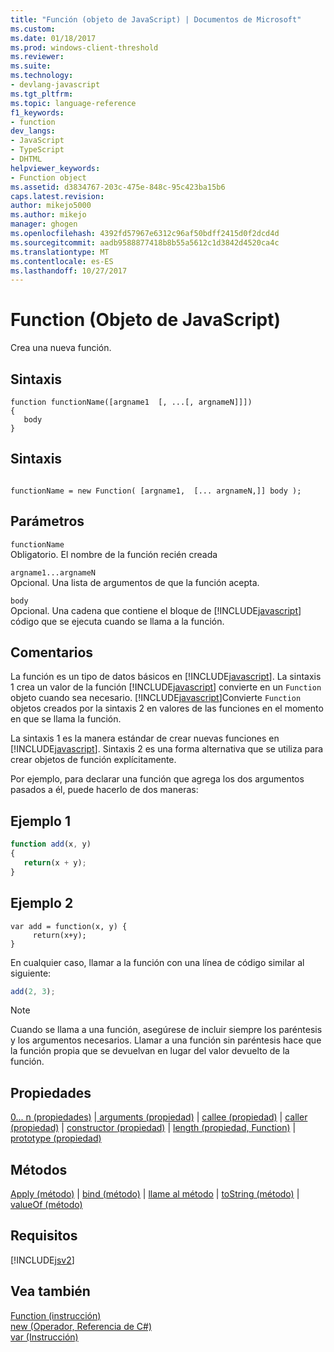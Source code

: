 ```yaml
---
title: "Función (objeto de JavaScript) | Documentos de Microsoft"
ms.custom: 
ms.date: 01/18/2017
ms.prod: windows-client-threshold
ms.reviewer: 
ms.suite: 
ms.technology:
- devlang-javascript
ms.tgt_pltfrm: 
ms.topic: language-reference
f1_keywords:
- function
dev_langs:
- JavaScript
- TypeScript
- DHTML
helpviewer_keywords:
- Function object
ms.assetid: d3834767-203c-475e-848c-95c423ba15b6
caps.latest.revision: 
author: mikejo5000
ms.author: mikejo
manager: ghogen
ms.openlocfilehash: 4392fd57967e6312c96af50bdff2415d0f2dcd4d
ms.sourcegitcommit: aadb9588877418b8b55a5612c1d3842d4520ca4c
ms.translationtype: MT
ms.contentlocale: es-ES
ms.lasthandoff: 10/27/2017
---
```

# <a name="function-object-javascript"></a>Function (Objeto de JavaScript)
Crea una nueva función.  
  
## <a name="syntax"></a>Sintaxis  
  
```  
function functionName([argname1  [, ...[, argnameN]]])  
{  
   body  
}  
```  
  
## <a name="syntax"></a>Sintaxis  
  
```  
  
functionName = new Function( [argname1,  [... argnameN,]] body );  
```  
  
## <a name="parameters"></a>Parámetros  
 `functionName`  
 Obligatorio. El nombre de la función recién creada  
  
 `argname1...argnameN`  
 Opcional. Una lista de argumentos de que la función acepta.  
  
 `body`  
 Opcional. Una cadena que contiene el bloque de [!INCLUDE[javascript](../../javascript/includes/javascript-md.md)] código que se ejecuta cuando se llama a la función.  
  
## <a name="remarks"></a>Comentarios  
 La función es un tipo de datos básicos en [!INCLUDE[javascript](../../javascript/includes/javascript-md.md)]. La sintaxis 1 crea un valor de la función [!INCLUDE[javascript](../../javascript/includes/javascript-md.md)] convierte en un `Function` objeto cuando sea necesario. [!INCLUDE[javascript](../../javascript/includes/javascript-md.md)]Convierte `Function` objetos creados por la sintaxis 2 en valores de las funciones en el momento en que se llama la función.  
  
 La sintaxis 1 es la manera estándar de crear nuevas funciones en [!INCLUDE[javascript](../../javascript/includes/javascript-md.md)]. Sintaxis 2 es una forma alternativa que se utiliza para crear objetos de función explícitamente.  
  
 Por ejemplo, para declarar una función que agrega los dos argumentos pasados a él, puede hacerlo de dos maneras:  
  
## <a name="example-1"></a>Ejemplo 1  
  
```JavaScript  
function add(x, y)  
{  
   return(x + y);  
}  
```  
  
## <a name="example-2"></a>Ejemplo 2  
  
```  
var add = function(x, y) {  
     return(x+y);  
}  
```  
  
 En cualquier caso, llamar a la función con una línea de código similar al siguiente:  
  
```JavaScript  
add(2, 3);  
```  
  
> [!NOTE]
>  Cuando se llama a una función, asegúrese de incluir siempre los paréntesis y los argumentos necesarios. Llamar a una función sin paréntesis hace que la función propia que se devuelvan en lugar del valor devuelto de la función.  
  
## <a name="properties"></a>Propiedades  
 [0... n (propiedades)](../../javascript/reference/0-dot-dot-dot-n-properties-arguments-javascript.md) &#124;[ arguments (propiedad)](../../javascript/reference/arguments-property-function-javascript.md) &#124; [callee (propiedad)](../../javascript/reference/callee-property-arguments-javascript.md) &#124; [caller (propiedad)](../../javascript/reference/caller-property-function-javascript.md) &#124; [constructor (propiedad)](../../javascript/reference/constructor-property-object-javascript.md) &#124; [length (propiedad, Function)](../../javascript/reference/length-property-function-javascript.md) &#124; [prototype (propiedad)](../../javascript/reference/prototype-property-object-javascript.md)  
  
## <a name="methods"></a>Métodos  
 [Apply (método)](../../javascript/reference/apply-method-function-javascript.md) &#124; [bind (método)](../../javascript/reference/bind-method-function-javascript.md) &#124; [llame al método](../../javascript/reference/call-method-function-javascript.md) &#124; [toString (método)](../../javascript/reference/tostring-method-object-javascript.md) &#124; [valueOf (método)](../../javascript/reference/valueof-method-object-javascript.md)  
  
## <a name="requirements"></a>Requisitos  
 [!INCLUDE[jsv2](../../javascript/reference/includes/jsv2-md.md)]  
  
## <a name="see-also"></a>Vea también  
 [Function (instrucción)](../../javascript/reference/function-statement-javascript.md)   
 [new (Operador, Referencia de C#)](../../javascript/reference/new-operator-decrementjavascript.md)   
 [var (Instrucción)](../../javascript/reference/var-statement-javascript.md)